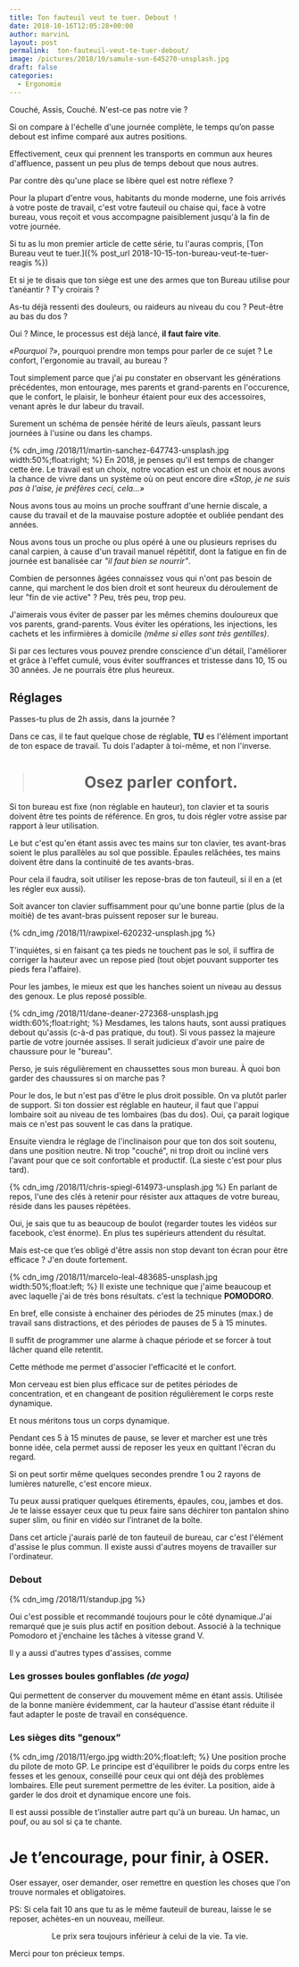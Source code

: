```yaml
---
title: Ton fauteuil veut te tuer. Debout !
date: 2018-10-16T12:05:28+00:00
author: marvinL
layout: post
permalink:  ton-fauteuil-veut-te-tuer-debout/
image: /pictures/2018/10/samule-sun-645270-unsplash.jpg
draft: false
categories:
  - Ergonomie
---
```

Couché, Assis, Couché. N'est-ce pas notre vie ?

Si on compare à l'échelle d'une journée complète, le temps qu’on passe debout est infime comparé aux autres positions.

Effectivement, ceux qui prennent les transports en commun aux heures d'affluence, passent un peu plus de temps debout que nous autres.

Par contre dès qu'une place se libère quel est notre réflexe ?

Pour la plupart d'entre vous, habitants du monde moderne, une fois arrivés à votre poste de travail, c'est votre fauteuil ou chaise qui, face à votre bureau, vous reçoit et vous accompagne paisiblement jusqu'à la fin de votre journée.

Si tu as lu mon premier article de cette série, tu l'auras compris, [Ton Bureau veut te tuer.]({% post_url 2018-10-15-ton-bureau-veut-te-tuer-reagis %})

Et si je te disais que ton siège est une des armes que ton Bureau utilise pour t’anéantir ? T'y croirais ?

As-tu déjà ressenti des douleurs, ou raideurs au niveau du cou ? Peut-être au bas du dos ? 

Oui ? Mince, le processus est déjà lancé, **il faut faire vite**.

*«Pourquoi ?»*, pourquoi prendre mon temps pour parler de ce sujet ? Le confort, l'ergonomie au travail, au bureau ?

Tout simplement parce que j'ai pu constater en observant les générations précédentes, mon entourage, mes parents et grand-parents en l'occurence, que le confort, le plaisir, le bonheur étaient pour eux des accessoires, venant après le dur labeur du travail.

Surement un schéma de pensée hérité de leurs aïeuls, passant leurs journées à l'usine ou dans les champs.

{% cdn_img /2018/11/martin-sanchez-647743-unsplash.jpg width:50%;float:right; %}
En 2018, je penses qu'il est temps de changer cette ère. Le travail est un choix, notre vocation est un choix et nous avons la chance de vivre dans un système où on peut encore dire *«Stop, je ne 
suis pas à l'aise, je préfères ceci, cela…»* 

Nous avons tous au moins un proche souffrant d'une hernie discale, a cause du travail et de la mauvaise posture adoptée et oubliée pendant des années.

Nous avons tous un proche ou plus opéré à une ou plusieurs reprises du canal carpien, à cause d'un travail manuel répétitif, dont la fatigue en fin de journée est banalisée car *"il faut bien se nourrir"*.

Combien de personnes âgées connaissez vous qui n'ont pas besoin de canne, qui marchent le dos bien droit et sont heureux du déroulement de leur "fin de vie active" ? Peu, très peu, trop peu.

J'aimerais vous éviter de passer par les mêmes chemins douloureux que vos parents, grand-parents. Vous éviter les opérations, les injections, les cachets et les infirmières à domicile *(même si elles sont très gentilles)*.

Si par ces lectures vous pouvez prendre conscience d'un détail, l'améliorer et grâce à l'effet cumulé, vous éviter souffrances et tristesse dans 10, 15 ou 30 années. Je ne pourrais être plus heureux.

## Réglages

Passes-tu plus de 2h assis, dans la journée ?

Dans ce cas, il te faut quelque chose de réglable, **TU** es l'élément important de ton espace de travail. Tu dois l'adapter à toi-même, et non l'inverse.

> # <center>Osez parler confort.</center>

Si ton bureau est fixe (non réglable en hauteur), ton clavier et ta souris doivent être tes points de référence. En gros, tu dois régler votre assise par rapport à leur utilisation.

Le but c'est qu'en étant assis avec tes mains sur ton clavier, tes avant-bras soient le plus parallèles au sol que possible. Épaules relâchées, tes mains doivent être dans la continuité de tes avants-bras.

Pour cela il faudra, soit utiliser les repose-bras de ton fauteuil, si il en a (et les régler eux aussi).

Soit avancer ton clavier suffisamment pour qu'une bonne partie (plus de la moitié) de tes avant-bras puissent reposer sur le bureau.

{% cdn_img /2018/11/rawpixel-620232-unsplash.jpg %}

T’inquiètes, si en faisant ça tes pieds ne touchent pas le sol, il suffira de corriger la hauteur avec un repose pied (tout objet pouvant supporter tes pieds fera l'affaire).

Pour les jambes, le mieux est que les hanches soient un niveau au dessus des genoux. Le plus reposé possible.

{% cdn_img /2018/11/dane-deaner-272368-unsplash.jpg width:60%;float:right; %}
Mesdames, les talons hauts, sont aussi pratiques debout qu'assis (c-à-d pas pratique, du tout). Si vous passez la majeure partie de votre journée assises. Il serait judicieux d'avoir une paire de chaussure pour le "bureau".

Perso, je suis régulièrement en chaussettes sous mon bureau. À quoi bon garder des chaussures si on marche pas ?

Pour le dos, le but n'est pas d'être le plus droit possible.
On va plutôt parler de support. Si ton dossier est réglable en hauteur, il faut que l'appui lombaire soit au niveau de tes lombaires (bas du dos). 
Oui, ça parait logique mais ce n'est pas souvent le cas dans la pratique.

Ensuite viendra le réglage de l'inclinaison pour que ton dos soit soutenu, dans une position neutre. Ni trop "couché", ni trop droit ou incliné vers l'avant pour que ce soit confortable et productif. (La sieste c'est pour plus tard).

{% cdn_img /2018/11/chris-spiegl-614973-unsplash.jpg %}
En parlant de repos, l'une des clés à retenir pour résister aux attaques de votre bureau, réside dans les pauses répétées.

Oui, je sais que tu as beaucoup de boulot (regarder toutes les vidéos sur facebook, c’est énorme). En plus tes supérieurs attendent du résultat. 

Mais est-ce que t’es obligé d'être assis non stop devant ton écran pour être efficace ? J'en doute fortement.

{% cdn_img /2018/11/marcelo-leal-483685-unsplash.jpg width:50%;float:left; %}
Il existe une technique que j'aime beaucoup et avec laquelle j'ai de très bons résultats. c'est la technique **POMODORO**.

En bref, elle consiste à enchainer des périodes de 25 minutes (max.) de travail sans distractions, et des périodes de pauses de 5 à 15 minutes.

Il suffit de programmer une alarme à chaque période et se forcer à tout lâcher quand elle retentit. 

Cette méthode me permet d'associer l'efficacité et le confort.

Mon cerveau est bien plus efficace sur de petites périodes de concentration, et en changeant de position régulièrement le corps reste dynamique.

Et nous méritons tous un corps dynamique.

Pendant ces 5 à 15 minutes de pause, se lever et marcher est une très bonne idée, cela permet aussi de reposer les yeux en quittant l'écran du regard.

Si on peut sortir même quelques secondes prendre 1 ou 2 rayons de lumières naturelle, c'est encore mieux.

Tu peux aussi pratiquer quelques étirements, épaules, cou, jambes et dos.
Je te laisse essayer ceux que tu peux faire sans déchirer ton pantalon shino super slim, ou finir en vidéo sur l’intranet de la boîte.

Dans cet article j'aurais parlé de ton fauteuil de bureau, car c'est l'élément d'assise le plus commun. Il existe aussi d'autres moyens de travailler sur l'ordinateur.

### Debout

{% cdn_img /2018/11/standup.jpg %}

Oui c'est possible et recommandé toujours pour le côté dynamique.J'ai remarqué que je suis plus actif en position debout. Associé à la technique Pomodoro et j'enchaine les tâches à vitesse grand V.

Il y a aussi d'autres types d'assises, comme 

### Les grosses boules gonflables *(de yoga)*
Qui permettent de conserver du mouvement même en étant assis. Utilisée de la bonne manière évidemment, car la hauteur d'assise étant réduite il faut adapter le poste de travail en conséquence.

### Les sièges dits "genoux”
{% cdn_img /2018/11/ergo.jpg width:20%;float:left; %}
Une position proche du pilote de moto GP.
Le principe est d'équilibrer le poids du corps entre les fesses et les genoux, conseillé pour ceux qui ont déjà des problèmes lombaires.
Elle peut surement permettre de les éviter.
La position, aide à garder le dos droit et dynamique encore une fois.


Il est aussi possible de t’installer autre part qu'à un bureau. Un hamac, un pouf, ou au sol si ça te chante.

# Je t’encourage, pour finir, à OSER.

Oser essayer, oser demander, oser remettre en question les choses que l'on trouve normales et obligatoires.

PS: Si cela fait 10 ans que tu as le même fauteuil de bureau, laisse le se reposer, achètes-en un nouveau, meilleur. 

<center>Le prix sera toujours inférieur à celui de la vie. Ta vie.</center>

Merci pour ton précieux temps.
